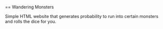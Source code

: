 == Wandering Monsters

Simple HTML website that generates probability to run into certain monsters and rolls the dice for you.
